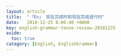```yaml
---
layout: article
title:  "「En」 现在完成时和现在完成进行时"
date:   2018-12-25 8:06:40 +0800
key: english-grammar-tense-review-20181225
aside:
  toc: true
category: [English, EnglishGrammer]
---
```

